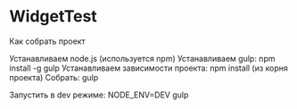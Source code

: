 # WidgetTest

Как собрать проект

Устанавливаем node.js (используется npm)
Устанавливаем gulp: npm install -g gulp
Устанавливаем зависимости проекта: npm install (из корня проекта)
Собрать: gulp

Запустить в dev режиме: NODE_ENV=DEV gulp
